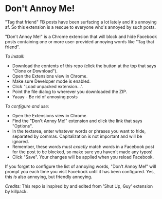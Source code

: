 Don't Annoy Me!
============

"Tag that friend" FB posts have been surfacing a lot lately and it's annoying af. So this extension is a rescue to everyone who's annoyed by such posts.

"Don't Annoy Me!" is a Chrome extension that will block and hide Facebook posts containing one or more user-provided annoying words like "Tag that friend".


_To install:_

- Download the contents of this repo (click the button at the top that says "Clone or Download").
- Open the Extensions view in Chrome.
- Make sure Developer mode is enabled.
- Click "Load unpacked extension...".
- Point the file dialog to wherever you downloaded the ZIP.
- Yaaay - Be rid of annoying posts

_To configure and use:_

- Open the Extensions view in Chrome.
- Find the "Don't Annoy Me!" extension and click the link that says "Options".
- In the textarea, enter whatever words or phrases you want to hide, separated by commas. Capitalization is not important and will be ignored.
- Remember, these words must *exactly* match words in a Facebook post for the post to be blocked, so make sure you haven't made any typos!
- Click "Save". Your changes will be applied when you reload Facebook.

If you forget to configure the list of annoying words, "Don't Annoy Me!" will prompt you each time you visit Facebook until it has been configured. Yes, this *is* also annoying, but friendly annoying.


_Credits:_
This repo is inspired by and edited from 'Shut Up, Guy' extension by killpack.

